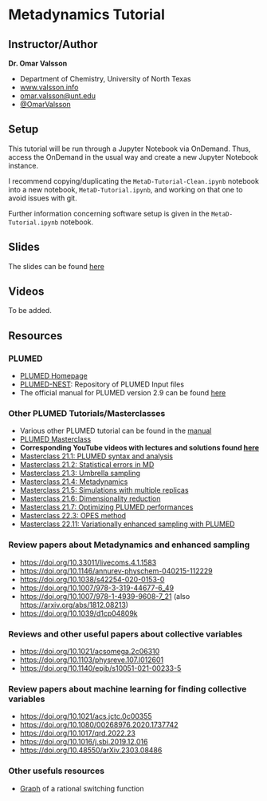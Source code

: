 # Metadynamics Tutorial

## Instructor/Author

**Dr. Omar Valsson**
- Department of Chemistry, University of North Texas
- www.valsson.info
- omar.valsson@unt.edu
- [@OmarValsson](https://twitter.com/OmarValsson)

## Setup 
This tutorial will be run through a Jupyter Notebook via OnDemand. Thus, access the OnDemand in the usual way and create a new Jupyter Notebook instance. 

I recommend copying/duplicating the `MetaD-Tutorial-Clean.ipynb` notebook into a new notebook, `MetaD-Tutorial.ipynb`, and working on that one to avoid issues with git. 

Further information concerning software setup is given in the `MetaD-Tutorial.ipynb` notebook. 

## Slides

The slides can be found [here](https://github.com/icomse/6th_workshop_advanced_sampling/blob/main/Tuesday/i-CoMSE-Workshop-Metadynamics-Feb13-2024)

## Videos

To be added. 

## Resources

### PLUMED 
- [PLUMED Homepage](https://www.plumed.org/)
- [PLUMED-NEST](https://www.plumed-nest.org/): Repository of PLUMED Input files
- The official manual for PLUMED version 2.9 can be found [here](https://www.plumed.org/doc-v2.9/user-doc/html/index.html) 

### Other PLUMED Tutorials/Masterclasses 

- Various other PLUMED tutorial can be found in the [manual](https://www.plumed.org/doc-v2.9/user-doc/html/tutorials.html)
- [PLUMED Masterclass](https://www.plumed.org/masterclass)
- **Corresponding YouTube videos with lectures and solutions found [here](https://www.youtube.com/watch?v=2eGhMSdIJEs&list=PLmdKEn2znJEld8l6Hp9PXf4EursC4-8nC)**
- [Masterclass 21.1: PLUMED syntax and analysis](https://www.plumed.org/doc-v2.9/user-doc/html/masterclass-21-1.html)
- [Masterclass 21.2: Statistical errors in MD](https://www.plumed.org/doc-v2.9/user-doc/html/masterclass-21-2.html)
- [Masterclass 21.3: Umbrella sampling](https://www.plumed.org/doc-v2.9/user-doc/html/masterclass-21-3.html)
- [Masterclass 21.4: Metadynamics](https://www.plumed.org/doc-v2.9/user-doc/html/masterclass-21-4.html)
- [Masterclass 21.5: Simulations with multiple replicas](https://www.plumed.org/doc-v2.9/user-doc/html/masterclass-21-5.html)
- [Masterclass 21.6: Dimensionality reduction](https://www.plumed.org/doc-v2.9/user-doc/html/masterclass-21-6.html)
- [Masterclass 21.7: Optimizing PLUMED performances](https://www.plumed.org/doc-v2.9/user-doc/html/masterclass-21-7.html)
- [Masterclass 22.3: OPES method](https://www.plumed.org/doc-v2.9/user-doc/html/masterclass-22-03.html)
- [Masterclass 22.11: Variationally enhanced sampling with PLUMED](https://www.plumed.org/doc-v2.9/user-doc/html/masterclass-22-11.html)

### Review papers about Metadynamics and enhanced sampling
- https://doi.org/10.33011/livecoms.4.1.1583
- https://doi.org/10.1146/annurev-physchem-040215-112229
- https://doi.org/10.1038/s42254-020-0153-0
- https://doi.org/10.1007/978-3-319-44677-6_49
- https://doi.org/10.1007/978-1-4939-9608-7_21 (also https://arxiv.org/abs/1812.08213)
- https://doi.org/10.1039/d1cp04809k

### Reviews and other useful papers about collective variables
- https://doi.org/10.1021/acsomega.2c06310
- https://doi.org/10.1103/physreve.107.l012601
- https://doi.org/10.1140/epjb/s10051-021-00233-5

### Review papers about machine learning for finding collective variables
- https://doi.org/10.1021/acs.jctc.0c00355
- https://doi.org/10.1080/00268976.2020.1737742
- https://doi.org/10.1017/qrd.2022.23
- https://doi.org/10.1016/j.sbi.2019.12.016
- https://doi.org/10.48550/arXiv.2303.08486

### Other usefuls resources
- [Graph](https://www.desmos.com/calculator/nqujdsvj0z) of a rational switching function


